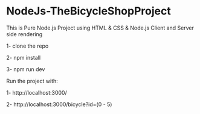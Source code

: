 # NodeJs-TheBicycleShopProject
This is Pure Node.js Project using HTML & CSS & Node.js
Client and Server side rendering

1- clone the repo 

2- npm install

3- npm run dev 

Run the project with:

1- http://localhost:3000/

2- http://localhost:3000/bicycle?id=(0 - 5)

